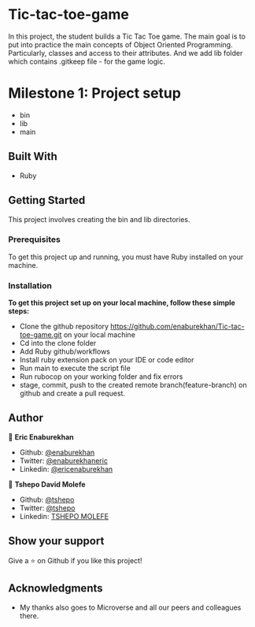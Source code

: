 # Tic-tac-toe-game
In this project, the student builds a Tic Tac Toe game. The main goal is to put into practice the main concepts of Object Oriented Programming. Particularly, classes and access to their attributes.
And we add lib folder which contains .gitkeep file  - for the game logic.
# Milestone 1: Project setup

- bin
- lib
- main

## Built With

- Ruby


## Getting Started

This project involves creating the bin and lib directories.

### Prerequisites

To get this project up and running, you must have Ruby installed on your machine.

### Installation

**To get this project set up on your local machine, follow these simple steps:**

- Clone the github repository https://github.com/enaburekhan/Tic-tac-toe-game.git on your local machine
- Cd into the clone folder
- Add Ruby github/workflows
- Install ruby extension pack on your IDE or code editor
- Run main to execute the script file
- Run rubocop on your working folder and fix errors
- stage, commit, push to the created remote branch(feature-branch) on github and create a pull request.


## Author

👤 **Eric Enaburekhan**

- Github: [@enaburekhan](https://github.com/enaburekhan)
- Twitter: [@enaburekhaneric](https://twitter.com/enaburekhaneric)
- Linkedin: [@ericenaburekhan](https://www.linkedin.com/in/eric-enaburekhan-801a28100/)

👤 **Tshepo David Molefe**

- Github: [@tshepo](https://github.com/TSHEPO-CLOUD)
- Twitter: [@tshepo](https://twitter.com/tshepomolefe)
- Linkedin: [TSHEPO MOLEFE](https://linkedin.com/tshepo-molefe)

## Show your support

Give a ⭐️ on Github if you like this project!

## Acknowledgments

- My thanks also goes to Microverse and all our peers and colleagues there.


